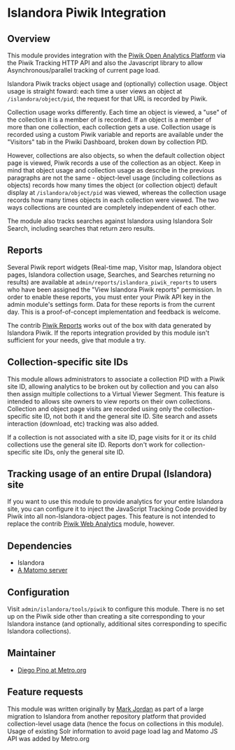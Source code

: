 # Islandora Piwik Integration

## Overview

This module provides integration with the [Piwik Open Analytics Platform](http://matomo.org/) via the Piwik Tracking HTTP API and also the Javascript library to allow Asynchronous/parallel tracking of current page load.

Islandora Piwik tracks object usage and (optionally) collection usage. Object usage is straight foward: each time a user views an object at `/islandora/object/pid`, the request for that URL is recorded by Piwik.

Collection usage works differently. Each time an object is viewed, a "use" of the collection it is a member of is recorded. If an object is a member of more than one collection, each collection gets a use. Collection usage is recorded using a custom Piwik variable and reports are available under the "Visitors" tab in the Piwiki Dashboard, broken down by collection PID.

However, collections are also objects, so when the default collection object page is viewed, Piwik records a use of the collection as an object. Keep in mind that object usage and collection usage as describe in the previous paragraphs are not the same - object-level usage (including collections as objects) records how many times the object (or collection object) default display at `/islandora/object/pid` was viewed, whereas the collection usage records how many times objects in each collection were viewed. The two ways collections are counted are completely independent of each other. 

The module also tracks searches against Islandora using Islandora Solr Search, including searches that return zero results.

## Reports

Several Piwik report widgets (Real-time map, Visitor map, Islandora object pages, Islandora collection usage, Searches, and Searches returning no results) are available at `admin/reports/islandora_piwik_reports` to users who have been assigned the "View Islandora Piwik reports" permission. In order to enable these reports, you must enter your Piwik API key in the admin module's settings form. Data for these reports is from the current day. This is a proof-of-concept implementation and feedback is welcome.

The contrib [Piwik Reports](https://www.drupal.org/project/piwik_reports) works out of the box with data generated by Islandora Piwik. If the reports integration provided by this module isn't sufficient for your needs, give that module a try.

## Collection-specific site IDs

This module allows administrators to associate a collection PID with a Piwik site ID, allowing analytics to be broken out by collection and you can also then assign multiple collections to a Virtual Viewer Segment. This feature is intended to allows site owners to view reports on their own collections. Collection and object page visits are recorded using only the collection-specific site ID, not both it and the general site ID. Site search and assets interaction (download, etc) tracking was also added.

If a collection is not associated with a site ID, page visits for it or its child collections use the general site ID. Reports don't work for collection-specific site IDs, only the general site ID.

## Tracking usage of an entire Drupal (Islandora) site

If you want to use this module to provide analytics for your entire Islandora site, you can configure it to inject the JavaScript Tracking Code provided by Piwik into all non-Islandora-object pages. This feature is not intended to replace the contrib [Piwik Web Analytics](https://www.drupal.org/project/piwik) module, however. 

## Dependencies

* Islandora
* [A Matomo server](https://matomo.org)

## Configuration

Visit `admin/islandora/tools/piwik` to configure this module. There is no set up on the Piwik side other than creating a site corresponding to your Islandora instance (and optionally, additional sites corresponding to specific Islandora collections).

## Maintainer


* [Diego Pino at Metro.org](https://github.com/DiegoPino)

## Feature requests

This module was written originally by [Mark Jordan](https://github.com/mjordan) as part of a large migration to Islandora from another repository platform that provided collection-level usage data (hence the focus on collections in this module). Usage of existing Solr information to avoid page load lag and Matomo JS API was added by Metro.org
